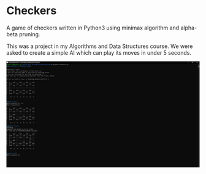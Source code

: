 # Checkers
A game of checkers written in Python3 using minimax algorithm and alpha-beta pruning.

This was a project in my Algorithms and Data Structures course. We were asked to create a simple AI which can play its
moves in under 5 seconds.

![picture](resources/image.png)
